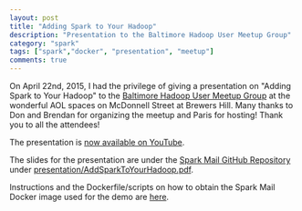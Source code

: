 ```yaml
---
layout: post
title: "Adding Spark to Your Hadoop"
description: "Presentation to the Baltimore Hadoop User Meetup Group"
category: "spark"
tags: ["spark","docker", "presentation", "meetup"]
comments: true
---
```


On April 22nd, 2015, I had the privilege of giving a presentation on
"Adding Spark to Your Hadoop" to the [Baltimore Hadoop User Meetup Group](http://www.meetup.com/Baltimore-Hadoop-User-Group/events/221583743/)
at the wonderful AOL spaces on McDonnell Street at Brewers Hill. Many thanks to
Don and Brendan for organizing the meetup and Paris for hosting! Thank you to
all the attendees!

The presentation is [now available on YouTube](https://www.youtube.com/watch?v=WgqYn3RlWlI).

The slides for the presentation are under the
[Spark Mail GitHub Repository](https://github.com/medale/) under [presentation/AddSparkToYourHadoop.pdf](https://github.com/medale/spark-mail/blob/master/presentation/AddSparkToYourHadoop.pdf).

Instructions and the Dockerfile/scripts on how to obtain the Spark Mail
Docker image used for the demo are [here](https://github.com/medale/spark-mail-docker).
